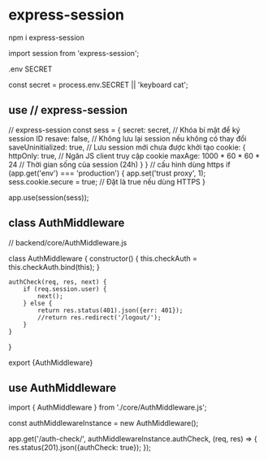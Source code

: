 # express-session

npm i express-session

import session from 'express-session';

.env
SECRET

const secret = process.env.SECRET || 'keyboard cat';

## use // express-session

// express-session
const sess = {
    secret: secret, // Khóa bí mật để ký session ID
    resave: false, // Không lưu lại session nếu không có thay đổi
    saveUninitialized: true, // Lưu session mới chưa được khởi tạo
    cookie: {
        httpOnly: true, // Ngăn JS client truy cập cookie
        maxAge: 1000 * 60 * 60 * 24 // Thời gian sống của session (24h)
    }
}
// cấu hình dùng https
if (app.get('env') === 'production') {
    app.set('trust proxy', 1);
    sess.cookie.secure = true; // Đặt là true nếu dùng HTTPS
}

app.use(session(sess));

## class AuthMiddleware

// backend/core/AuthMiddleware.js

class AuthMiddleware {
    constructor() {
        this.checkAuth = this.checkAuth.bind(this);
    }

    authCheck(req, res, next) {
        if (req.session.user) {
            next();
        } else {
            return res.status(401).json({err: 401});
            //return res.redirect('/logout/');
        }
    }
}

export {AuthMiddleware}

## use AuthMiddleware

import { AuthMiddleware } from './core/AuthMiddleware.js';

const authMiddlewareInstance = new AuthMiddleware();

app.get('/auth-check/', authMiddlewareInstance.authCheck, (req, res) => {
    res.status(201).json({authCheck: true});
});



